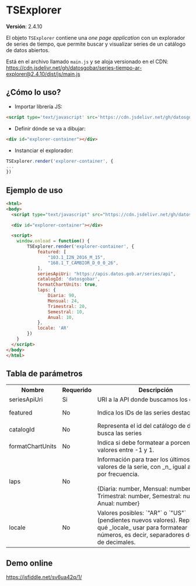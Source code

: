 # TSExplorer

**Versión**: 2.4.10

El objeto `TSExplorer` contiene una _one page application_ con un explorador de series de tiempo, que permite buscar y visualizar series de un catálogo de datos abiertos.

Está en el archivo llamado `main.js` y se aloja versionado en el CDN: https://cdn.jsdelivr.net/gh/datosgobar/series-tiempo-ar-explorer@2.4.10/dist/js/main.js

## ¿Cómo lo uso?

* Importar librería JS:

```html
<script type='text/javascript' src='https://cdn.jsdelivr.net/gh/datosgobar/series-tiempo-ar-explorer@2.4.10/dist/js/main.js'></script>
```

* Definir dónde se va a dibujar:

```html
<div id="explorer-container"></div>
```

* Instanciar el explorador:

```js
TSExplorer.render('explorer-container', {
...
})
```

## Ejemplo de uso

```html
<html>
<body>
  <script type="text/javascript" src="https://cdn.jsdelivr.net/gh/datosgobar/series-tiempo-ar-explorer@2.4.10/dist/js/main.js"></script>

  <div id="explorer-container"></div>

  <script>
    window.onload = function() {
        TSExplorer.render('explorer-container', {
            featured: [
                "103.1_I2N_2016_M_15",
                "168.1_T_CAMBIOR_D_0_0_26",
            ],
            seriesApiUri: "https://apis.datos.gob.ar/series/api",
            catalogId: 'datosgobar',
            formatChartUnits: true,
            laps: {
                Diaria: 90,
                Mensual: 24,
                Trimestral: 20,
                Semestral: 10,
                Anual: 10,
            },
            locale: 'AR'
        })
    }
  </script>
</body>
</html>
```

## Tabla de parámetros

<table>
    <tr>
        <th>Nombre</th>
        <th>Requerido</th>
        <th style="min-width: 20em;">Descripción</th>
        <th>Tipo</th>
        <th>Default</th>
        <th>Ejemplos</th>
    </tr>
    <tr>
        <td>seriesApiUri</td>
        <td>Si</td>
        <td>URI a la API donde buscamos los datos.</td>
        <td>string</td>
        <td>Ninguno</td>
        <td>https://apis.datos.gob.ar/series/api</td>
    </tr>
    <tr>
        <td>featured</td>
        <td>No</td>
        <td>Indica los IDs de las series destacadas</td>
        <td>string[]</td>
        <td>[]</td>
        <td>["103.1_I2N_2016_M_15", "168.1_T_CAMBIOR_D_0_0_26"]</td>
    </tr>
    <tr>
        <td>catalogId</td>
        <td>No</td>
        <td>Representa el id del catálogo de donde busca las series</td>
        <td>string</td>
        <td>Ninguno</td>
        <td>datosgobar</td>
    </tr>
    <tr>
        <td>formatChartUnits</td>
        <td>No</td>
        <td>Indica si debe formatear a porcentaje los valores entre -1 y 1.</td>
        <td>boolean</td>
        <td>true</td>
        <td>true / false</td>
    </tr>
    <tr>
        <td>laps</td>
        <td>No</td>
        <td>Información para traer los últimos _n_ valores de la serie, con _n_ igual al valor por frecuencia.
        <br>
        <br>
        {Diaria: number, Mensual: number, Trimestral: number, Semestral: number, Anual: number}
        </td>
        <td>object</td>
        <td>true</td>
        <td>true / false</td>
    </tr>
    <tr>
        <td>locale</td>
        <td>No</td>
        <td>Valores posibles: `"AR"` o `"US"` (pendientes nuevos valores). Representan qué _locale_ usar para formatear números, es decir, separadores de miles o de decimales.</td>
        <td>string</td>
        <td>"AR"</td>
        <td>"AR" / "US"</td>
    </tr>
</table>

## Demo online
https://jsfiddle.net/sv6ua42q/1/
